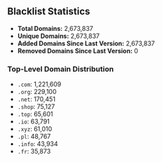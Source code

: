 ## Blacklist Statistics

- **Total Domains:** 2,673,837
- **Unique Domains:** 2,673,837
- **Added Domains Since Last Version:** 2,673,837
- **Removed Domains Since Last Version:** 0

### Top-Level Domain Distribution

-  `.com`: 1,221,609
-  `.org`: 229,100
-  `.net`: 170,451
-  `.shop`: 75,127
-  `.top`: 65,601
-  `.io`: 63,791
-  `.xyz`: 61,010
-  `.pl`: 48,767
-  `.info`: 43,934
-  `.fr`: 35,873

